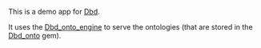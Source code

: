 This is a demo app for [Dbd].

It uses the [Dbd_onto_engine] to serve the ontologies
(that are stored in the [Dbd_onto] gem).

[Dbd]:                https://github.com/petervandenabeele/dbd#readme
[Dbd_onto_engine]:    https://github.com/petervandenabeele/dbd_onto_engine#readme
[Dbd_onto]:           https://github.com/petervandenabeele/dbd_onto#readme
